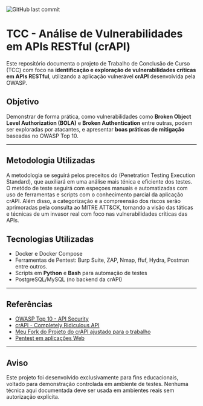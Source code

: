 ![GitHub last commit](https://img.shields.io/github/last-commit/ViniciusH97/Analise-Vulnerabilidades-API-crAPI)

# TCC - Análise de Vulnerabilidades em APIs RESTful (crAPI)

Este repositório documenta o projeto de Trabalho de Conclusão de Curso (TCC) com foco na **identificação e exploração de vulnerabilidades críticas em APIs RESTful**, utilizando a aplicação vulnerável **crAPI** desenvolvida pela OWASP.

## Objetivo

Demonstrar de forma prática, como vulnerabilidades como **Broken Object Level Authorization (BOLA)** e **Broken Authentication** entre outras, podem ser exploradas por atacantes, e apresentar **boas práticas de mitigação** baseadas no OWASP Top 10.

---

## Metodologia Utilizadas

A metodologia se seguirá pelos preceitos do (Penetration Testing Execution Standard), que auxiliará em uma análise mais ténica e eficiente dos testes. O metódo de teste seguirá com espeçoes manuais e automatizadas com uso de ferramentas e scripts com o conhecimento parcial da aplicação crAPI. Além disso, a categorização e a compreensão dos riscos serão aprimoradas pela consulta ao MITRE ATT&CK, tornando a visão das táticas e técnicas de um invasor real com foco nas vulnerabilidades críticas das APIs.

## Tecnologias Utilizadas

- Docker e Docker Compose
- Ferramentas de Pentest: Burp Suite, ZAP, Nmap, ffuf, Hydra, Postman entre outros.
- Scripts em **Python** e **Bash** para automação de testes
- PostgreSQL/MySQL (no backend da crAPI)

---

## Referências

- [OWASP Top 10 - API Security](https://owasp.org/www-project-api-security/)
- [crAPI - Completely Ridiculous API](https://github.com/OWASP/crAPI)
- [Meu Fork do Projeto do crAPI ajustado para o trabalho](https://github.com/ViniciusH97/crAPI.git)
- [Pentest em aplicações Web](https://novatec.com.br/livros/pentest-em-aplicacoes-web/)

---

## Aviso 

Este projeto foi desenvolvido exclusivamente para fins educacionais, voltado para demonstração controlada em ambiente de testes. Nenhuma técnica aqui documentada deve ser usada em ambientes reais sem autorização explícita.
